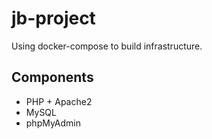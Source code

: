 # jb-project
Using docker-compose to build infrastructure.
## Components
- PHP + Apache2
- MySQL
- phpMyAdmin
